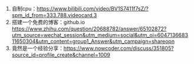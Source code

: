 

1. 自制cpu：https://www.bilibili.com/video/BV1S7411f7sZ/?spm_id_from=333.788.videocard.3
2. 搭建一个免费的博客：github.io https://www.zhihu.com/question/20688782/answer/65102872?utm_source=wechat_session&utm_medium=social&utm_oi=604713668311650304&utm_content=group1_Answer&utm_campaign=shareopn
3. 竟然是一个经验分享：https://www.nowcoder.com/discuss/351805?source_id=profile_create&channel=1009 